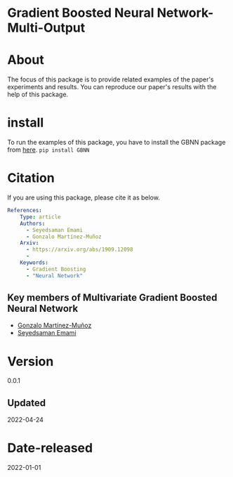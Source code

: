 # Gradient Boosted Neural Network-Multi-Output

# About
The focus of this package is to provide related examples of the paper's experiments and results. You can reproduce our paper's results with the help of this package.

# install
To run the examples of this package, you have to install the GBNN package from [here](https://github.com/GAA-UAM/GBNN).
`pip install GBNN`
# Citation
If you are using this package, please cite it as below.

```yaml
References:
    Type: article
    Authors:
      - Seyedsaman Emami
      - Gonzalo Martínez-Muñoz
    Arxiv:
      - https://arxiv.org/abs/1909.12098
      -
    Keywords:
      - Gradient Boosting
      - "Neural Network"
```


## Key members of Multivariate Gradient Boosted Neural Network 

* [Gonzalo Martínez-Muñoz](https://github.com/gmarmu)
* [Seyedsaman Emami](https://github.com/samanemami)

# Version 
0.0.1

## Updated
2022-04-24

# Date-released
2022-01-01